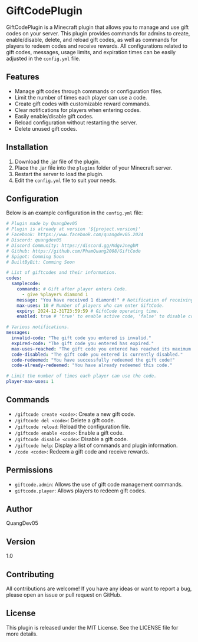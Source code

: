 # GiftCodePlugin

GiftCodePlugin is a Minecraft plugin that allows you to manage and use gift codes on your server. This plugin provides commands for admins to create, enable/disable, delete, and reload gift codes, as well as commands for players to redeem codes and receive rewards. All configurations related to gift codes, messages, usage limits, and expiration times can be easily adjusted in the `config.yml` file.

## Features

- Manage gift codes through commands or configuration files.
- Limit the number of times each player can use a code.
- Create gift codes with customizable reward commands.
- Clear notifications for players when entering codes.
- Easily enable/disable gift codes.
- Reload configuration without restarting the server.
- Delete unused gift codes.

## Installation

1. Download the .jar file of the plugin.
2. Place the .jar file into the `plugins` folder of your Minecraft server.
3. Restart the server to load the plugin.
4. Edit the `config.yml` file to suit your needs.

## Configuration

Below is an example configuration in the `config.yml` file:

```yaml
# Plugin made by QuangDev05
# Plugin is already at version '${project.version}'
# Facebook: https://www.facebook.com/quangdev05.2024
# Discord: quangdev05
# Discord Community: https://discord.gg/MdgvJnegbM
# Github: https://github.com/PhamQuang2008/GiftCode
# Spigot: Comming Soon
# BuiltByBit: Comming Soon

# List of giftcodes and their information.
codes:
  samplecode:
    commands: # Gift after player enters Code.
      - give %player% diamond 1
    message: "You have received 1 diamond!" # Notification of receiving gifts.
    max-uses: 10 # Number of players who can enter GiftCode.
    expiry: 2024-12-31T23:59:59 # GiftCode operating time.
    enabled: true # 'true' to enable active code, 'false' to disable code.

# Various notifications.
messages:
  invalid-code: "The gift code you entered is invalid."
  expired-code: "The gift code you entered has expired."
  max-uses-reached: "The gift code you entered has reached its maximum number of uses."
  code-disabled: "The gift code you entered is currently disabled."
  code-redeemed: "You have successfully redeemed the gift code!"
  code-already-redeemed: "You have already redeemed this code."

# Limit the number of times each player can use the code.
player-max-uses: 1

```

## Commands

- `/giftcode create <code>`: Create a new gift code.
- `/giftcode del <code>`: Delete a gift code.
- `/giftcode reload`: Reload the configuration file.
- `/giftcode enable <code>`: Enable a gift code.
- `/giftcode disable <code>`: Disable a gift code.
- `/giftcode help`: Display a list of commands and plugin information.
- `/code <code>`: Redeem a gift code and receive rewards.

## Permissions

- `giftcode.admin`: Allows the use of gift code management commands.
- `giftcode.player`: Allows players to redeem gift codes.

## Author

QuangDev05

## Version

1.0

## Contributing

All contributions are welcome! If you have any ideas or want to report a bug, please open an issue or pull request on GitHub.

## License

This plugin is released under the MIT License. See the LICENSE file for more details.
